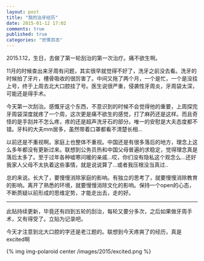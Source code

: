 ```yaml
---
layout: post
title: "我的治牙经历"
date: 2015-01-12 17:02
comments: true
published: true
categories: "世情百态"
---
```

  
  2015.1.12，生日，去做了第一轮刮治的第一次治疗。痛不欲生啊。

  11月的时候查出来牙周有问题，其实很早就觉得不好了，洗牙之前没去看。洗牙的时候拍了牙片，槽骨吸收的很厉害了。中间又拖了两个月，一个是忙，一个是没挂上号，终于上周去北大口腔挂了号。医生说很严重，侵袭性牙周炎，牙周袋太深，可能还是得手术。

  今天第一次刮治。感慨牙这个东西，不意识到的时候不会觉得他的重要，上周探完牙周袋深度就疼了一个周，这次更是痛不欲生的感觉，打了麻药还是这样。而且奇怪的是手刮并不怎么疼，疼的还是超声洗牙石的部分。唯一的安慰是大夫态度都不错。牙科的大夫mm居多，虽然带着口罩都看不清楚长相...

  以前还是不重视啊。家庭上也整体不重视。中国还是有很多落后的地方，理念上这么多年都没有更新过来。联想到公务员热和中国父母普遍的求稳定，觉得理念真是落后太多了。至于过年各种嘘寒问暖的亲戚...哎，你们没有隐私这个观念么...还好我家人父母不太执着这些事情，就是说说算了...或者我压根没当真过..

  总的来说。长大了，要慢慢消除家庭的影响。有独立的思考了，就要慢慢消除教育的影响。离开了熟悉的环境，就要慢慢消除文化的影响。保持一个open的心态，不断质疑以前形成的思维定势，才能走出去，走的好。

---------

  此贴持续更新，毕竟还有四到五轮的刮治，每轮又要分多次，之后如果做牙周手术，又有得受了。立贴为记录吧。

  今天才注意到北大口腔的字还是老江题的。联想到今天疼爽了的经历，真是excited啊

  {% img img-polaroid center /images/2015/excited.png %}